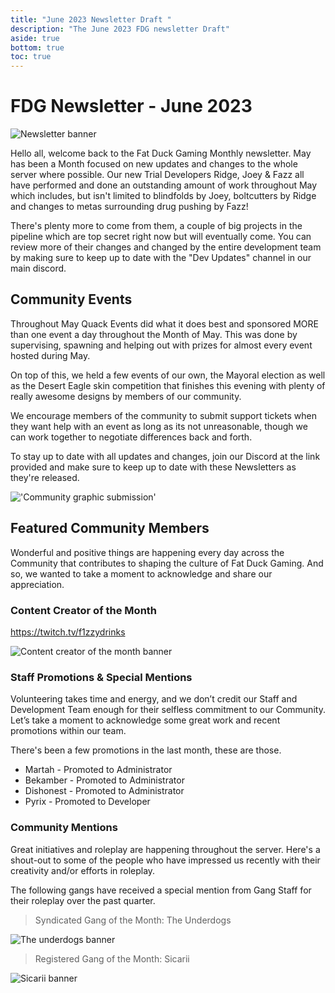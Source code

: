```yaml
---
title: "June 2023 Newsletter Draft "
description: "The June 2023 FDG newsletter Draft"
aside: true
bottom: true
toc: true
---
```



# FDG Newsletter - June 2023

![Newsletter banner](https://www.fatduckgaming.com/uploads/monthly_2022_01/Untitled.png.f1d77bfc1a9fa56b7d231d3e76a13c50.png)

Hello all, welcome back to the Fat Duck Gaming Monthly newsletter. May has been a Month focused on new updates and changes to the whole server where possible. Our new Trial Developers Ridge, Joey & Fazz all have performed and done an outstanding amount of work throughout May which includes, but isn't limited to blindfolds by Joey, boltcutters by Ridge and changes to metas surrounding drug pushing by Fazz!

There's plenty more to come from them, a couple of big projects in the pipeline which are top secret right now but will eventually come. You can review more of their changes and changed by the entire development team by making sure to keep up to date with the "Dev Updates" channel in our main discord.

## Community Events

Throughout May Quack Events did what it does best and sponsored MORE than one event a day throughout the Month of May. This was done by supervising, spawning and helping out with prizes for almost every event hosted during May.

On top of this, we held a few events of our own, the Mayoral election as well as the Desert Eagle skin competition that finishes this evening with plenty of really awesome designs by members of our community.

We encourage members of the community to submit support tickets when they want help with an event as long as its not unreasonable, though we can work together to negotiate differences back and forth.

To stay up to date with all updates and changes, join our Discord at the link provided and make sure to keep up to date with these Newsletters as they're released.

!['Community graphic submission'](https://i.imgur.com/clSXDig.png)

## Featured Community Members

Wonderful and positive things are happening every day across the Community that contributes to shaping the culture of Fat Duck Gaming. And so, we wanted to take a moment to acknowledge and share our appreciation.

### Content Creator of the Month

https://twitch.tv/f1zzydrinks

![Content creator of the month banner](https://cdn.discordapp.com/attachments/761068507349385217/1079995849918140466/image.png)

### Staff Promotions & Special Mentions

Volunteering takes time and energy, and we don’t credit our Staff and Development Team enough for their selfless commitment to our Community. Let’s take a moment to acknowledge some great work and recent promotions within our team.

There's been a few promotions in the last month, these are those.

- Martah - Promoted to Administrator
- Bekamber - Promoted to Administrator
- Dishonest - Promoted to Administrator
- Pyrix - Promoted to Developer

### Community Mentions

Great initiatives and roleplay are happening throughout the server. Here's a shout-out to some of the people who have impressed us recently with their creativity and/or efforts in roleplay.

The following gangs have received a special mention from Gang Staff for their roleplay over the past quarter. 

> Syndicated Gang of the Month: The Underdogs

![The underdogs banner](https://cdn.discordapp.com/attachments/1042477778529955890/1108742372109602916/Church18.5.23.png)

> Registered Gang of the Month: Sicarii

![Sicarii banner](https://cdn.discordapp.com/attachments/1065229041138946100/1113050478968840192/ten_man_15.png)
